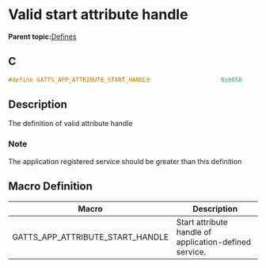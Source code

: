 # Valid start attribute handle

**Parent topic:**[Defines](GUID-B5CA4E6C-4575-4818-A249-B17B233369D0.md)

## C

```c
#define GATTS_APP_ATTRIBUTE_START_HANDLE                    0x0050
```

## Description

The definition of valid attribute handle

### Note

The application registered service should be greater than this definition

## Macro Definition

|Macro|Description|
|-----|-----------|
|GATTS\_APP\_ATTRIBUTE\_START\_HANDLE|Start attribute handle of application-defined service.|

